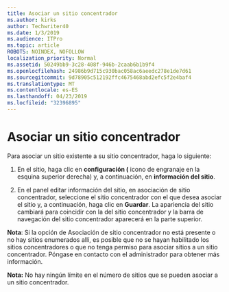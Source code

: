 ```yaml
---
title: Asociar un sitio concentrador
ms.author: kirks
author: Techwriter40
ms.date: 1/3/2019
ms.audience: ITPro
ms.topic: article
ROBOTS: NOINDEX, NOFOLLOW
localization_priority: Normal
ms.assetid: 50249bb9-3c28-408f-946b-2caab6b1b9f4
ms.openlocfilehash: 24986b9d715c930bac058ac6aeedc278e1de7d61
ms.sourcegitcommit: 9d78905c512192ffc4675468abd2efc5f2e4baf4
ms.translationtype: MT
ms.contentlocale: es-ES
ms.lasthandoff: 04/23/2019
ms.locfileid: "32396895"
---
```

# <a name="associate-a-hub-site"></a>Asociar un sitio concentrador

Para asociar un sitio existente a su sitio concentrador, haga lo siguiente:
  
1. En el sitio, haga clic en **configuración (** icono de engranaje en la esquina superior derecha) y, a continuación, en **información del sitio**. 
    
2. En el panel editar información del sitio, en asociación de sitio concentrador, seleccione el sitio concentrador con el que desea asociar el sitio y, a continuación, haga clic en **Guardar**. La apariencia del sitio cambiará para coincidir con la del sitio concentrador y la barra de navegación del sitio concentrador aparecerá en la parte superior. 
    
 **Nota**: Si la opción de Asociación de sitio concentrador no está presente o no hay sitios enumerados allí, es posible que no se hayan habilitado los sitios concentradores o que no tenga permiso para asociar sitios a un sitio concentrador. Póngase en contacto con el administrador para obtener más información. 
  
 **Nota:** No hay ningún límite en el número de sitios que se pueden asociar a un sitio concentrador. 
  

